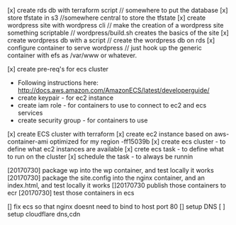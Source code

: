 [x] create rds db with terraform script
    // somewhere to put the database
[x] store tfstate in s3
    //somewhere central to store the tfstate
[x] create wordpress site with wordpress cli
    // make the creation of a wordpress site something scriptable
    // wordpress/build.sh creates the basics of the site
[x] create wordpress db with a script
    // create the wordpress db on rds 
[x] configure container to serve wordpress
    // just hook up the generic container with efs as /var/www or whatever.

[x] create pre-req's for ecs cluster
  - Following instructions here: http://docs.aws.amazon.com/AmazonECS/latest/developerguide/
  - create keypair - for ec2 instance 
  - create iam role - for containers to use to connect to ec2 and ecs services
  - create security group - for containers to use 
 

[x] create ECS cluster with terraform
  [x] create ec2 instance based on aws-container-ami optimized for my region
    -ff15039b
  [x] create ecs cluster - to define what ec2 instances are available
  [x] crete ecs task - to define what to run on the cluster
  [x] schedule the task - to always be runnin 

[20170730] package wp into the wp container, and test locally it works
[20170730] package the site.config into the nginx container, and an index.html, and test locally it works
[]20170730 publish those containers to ecr
[20170730] test those containers in ecs

[] fix ecs so that nginx doesnt need to bind to host port 80
[] setup DNS 
[ ] setup cloudflare dns,cdn

